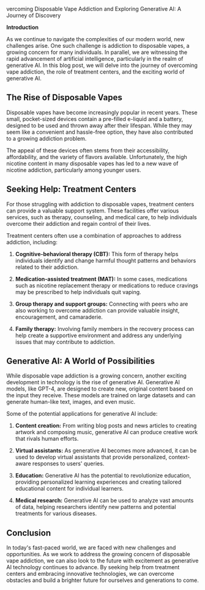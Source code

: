 vercoming Disposable Vape Addiction and Exploring Generative AI: A Journey of Discovery

**Introduction**

As we continue to navigate the complexities of our modern world, new challenges arise. One such challenge is addiction to disposable vapes, a growing concern for many individuals. In parallel, we are witnessing the rapid advancement of artificial intelligence, particularly in the realm of generative AI. In this blog post, we will delve into the journey of overcoming vape addiction, the role of treatment centers, and the exciting world of generative AI.

## The Rise of Disposable Vapes

Disposable vapes have become increasingly popular in recent years. These small, pocket-sized devices contain a pre-filled e-liquid and a battery, designed to be used and thrown away after their lifespan. While they may seem like a convenient and hassle-free option, they have also contributed to a growing addiction problem.

The appeal of these devices often stems from their accessibility, affordability, and the variety of flavors available. Unfortunately, the high nicotine content in many disposable vapes has led to a new wave of nicotine addiction, particularly among younger users.

## Seeking Help: Treatment Centers

For those struggling with addiction to disposable vapes, treatment centers can provide a valuable support system. These facilities offer various services, such as therapy, counseling, and medical care, to help individuals overcome their addiction and regain control of their lives.

Treatment centers often use a combination of approaches to address addiction, including:

1. **Cognitive-behavioral therapy (CBT):** This form of therapy helps individuals identify and change harmful thought patterns and behaviors related to their addiction.

2. **Medication-assisted treatment (MAT):** In some cases, medications such as nicotine replacement therapy or medications to reduce cravings may be prescribed to help individuals quit vaping.

3. **Group therapy and support groups:** Connecting with peers who are also working to overcome addiction can provide valuable insight, encouragement, and camaraderie.

4. **Family therapy:** Involving family members in the recovery process can help create a supportive environment and address any underlying issues that may contribute to addiction.

## Generative AI: A World of Possibilities

While disposable vape addiction is a growing concern, another exciting development in technology is the rise of generative AI. Generative AI models, like GPT-4, are designed to create new, original content based on the input they receive. These models are trained on large datasets and can generate human-like text, images, and even music.

Some of the potential applications for generative AI include:

1. **Content creation:** From writing blog posts and news articles to creating artwork and composing music, generative AI can produce creative work that rivals human efforts.

2. **Virtual assistants:** As generative AI becomes more advanced, it can be used to develop virtual assistants that provide personalized, context-aware responses to users' queries.

3. **Education:** Generative AI has the potential to revolutionize education, providing personalized learning experiences and creating tailored educational content for individual learners.

4. **Medical research:** Generative AI can be used to analyze vast amounts of data, helping researchers identify new patterns and potential treatments for various diseases.

## Conclusion

In today's fast-paced world, we are faced with new challenges and opportunities. As we work to address the growing concern of disposable vape addiction, we can also look to the future with excitement as generative AI technology continues to advance. By seeking help from treatment centers and embracing innovative technologies, we can overcome obstacles and build a brighter future for ourselves and generations to come.

